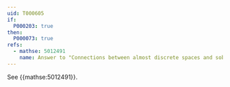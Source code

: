```yaml
---
uid: T000605
if:
  P000203: true
then:
  P000073: true
refs:
  - mathse: 5012491
    name: Answer to "Connections between almost discrete spaces and sober/spectral spaces"
---
```


See {{mathse:5012491}}.
